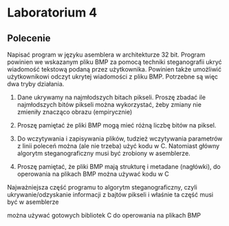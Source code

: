 # Laboratorium 4


## Polecenie

Napisać program w języku asemblera w architekturze 32 bit. 
Program powinien we wskazanym pliku BMP za pomocą techniki steganografii ukryć wiadomość tekstową podaną przez użytkownika. 
Powinien także umożliwić użytkownikowi odczyt ukrytej wiadomości z pliku BMP. 
Potrzebne są więc dwa tryby działania.

1. Dane ukrywamy na najmłodszych bitach pikseli. Proszę zbadać ile najmłodszych bitów pikseli można wykorzystać, żeby zmiany nie zmieniły znacząco obrazu (empirycznie)

2. Proszę pamiętać że pliki BMP mogą mieć różną liczbę bitów na piksel.

3. Do wczytywania i zapisywania plików, tudzież wczytywania parametrów z linii poleceń można (ale nie trzeba) użyć kodu w C. Natomiast główny algorytm steganograficzny musi być zrobiony w asemblerze.

4. Proszę pamiętać, że pliki BMP mają strukturę i metadane (nagłówki), do operowania na plikach BMP można używać kodu w C

Najważniejsza część programu to algorytm steganograficzny, czyli ukrywanie/odzyskanie informacji z bajtów pikseli i właśnie ta część musi być w asemblerze

można używać gotowych bibliotek C do operowania na plikach BMP